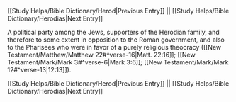 [[Study Helps/Bible Dictionary/Herod|Previous Entry]]  ||  [[Study Helps/Bible Dictionary/Herodias|Next Entry]]

 A political party among the Jews, supporters of the Herodian family, and therefore to some extent in opposition to the Roman government, and also to the Pharisees who were in favor of a purely religious theocracy ([[New Testament/Matthew/Matthew 22#^verse-16|Matt. 22:16]]; [[New Testament/Mark/Mark 3#^verse-6|Mark 3:6]]; [[New Testament/Mark/Mark 12#^verse-13|12:13]]).

[[Study Helps/Bible Dictionary/Herod|Previous Entry]]  ||  [[Study Helps/Bible Dictionary/Herodias|Next Entry]]